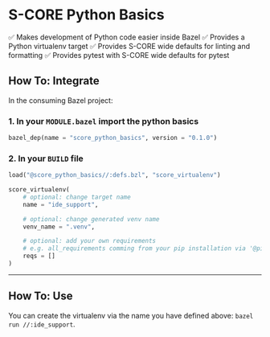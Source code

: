 # S-CORE Python Basics

✅ Makes development of Python code easier inside Bazel
✅ Provides a Python virtualenv target
✅ Provides S-CORE wide defaults for linting and formatting
✅ Provides pytest with S-CORE wide defaults for pytest

## How To: Integrate

In the consuming Bazel project:

### 1. In your `MODULE.bazel` import the python basics

```python
bazel_dep(name = "score_python_basics", version = "0.1.0")
```

### 2. In your `BUILD` file

```python
load("@score_python_basics//:defs.bzl", "score_virtualenv")

score_virtualenv(
    # optional: change target name
    name = "ide_support",

    # optional: change generated venv name
    venv_name = ".venv",

    # optional: add your own requirements
    # e.g. all_requirements comming from your pip installation via '@pip...
    reqs = []
)
```

---

## How To: Use

You can create the virtualenv via the name you have defined above: `bazel run //:ide_support`.

